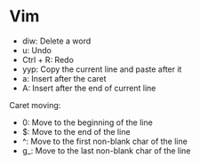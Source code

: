 # Vim

* diw: Delete a word
* u: Undo
* Ctrl + R: Redo
* yyp: Copy the current line and paste after it
* a: Insert after the caret
* A: Insert after the end of current line 

Caret moving:
* 0: Move to the beginning of the line
* $: Move to the end of the line
* ^: Move to the first non-blank char of the line
* g_: Move to the last non-blank char of the line
